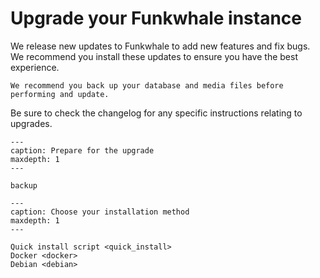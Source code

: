 # Upgrade your Funkwhale instance

We release new updates to Funkwhale to add new features and fix bugs. We recommend you install these updates to ensure you have the best experience.

```{note}
We recommend you back up your database and media files before performing and update.
```

Be sure to check the changelog for any specific instructions relating to upgrades.

```{toctree}
---
caption: Prepare for the upgrade
maxdepth: 1
---

backup

```

```{toctree}
---
caption: Choose your installation method
maxdepth: 1
---

Quick install script <quick_install>
Docker <docker>
Debian <debian>

```
